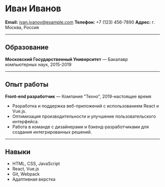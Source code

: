 # Иван Иванов

**Email:** ivan.ivanov@example.com
**Телефон:** +7 (123) 456-7890
**Адрес:** г. Москва, Россия

---

## Образование

**Московский Государственный Университет** — Бакалавр компьютерных наук, 2015-2019

---

## Опыт работы

**Front-end разработчик** — Компания "Техно", 2019-настоящее время

- Разработка и поддержка веб-приложений с использованием React и Vue.js.
- Оптимизация производительности и улучшение пользовательского интерфейса.
- Работа в команде с дизайнерами и бэкенд-разработчиками для создания интегрированных решений.

---

## Навыки

- HTML, CSS, JavaScript
- React, Vue.js
- Git, Webpack
- Адаптивная верстка
